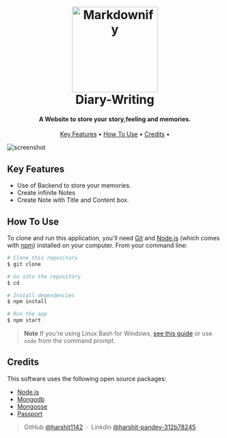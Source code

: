 <h1 align="center">
  <br>
  <a href="https://github.com/harshit1142/Diary-Writing"><img src="https://play-lh.googleusercontent.com/-OxVM3IlQm2XPpUzgOhwfzBrmnmogB5ISHQ_irEiXRGToh51QCTRu9_2jaD5mOv1Aw8" alt="Markdownify" width="200"></a>
  <br>
  Diary-Writing
  <br>
</h1>

<h4 align="center">A Website to store your story,feeling and memories.</h4>



<p align="center">
  <a href="#key-features">Key Features</a> •
  <a href="#how-to-use">How To Use</a> •
  <a href="#credits">Credits</a> •
</p>

![screenshot]()

## Key Features

* Use of Backend to store your memories.
* Create infinite Notes
* Create Note with Title and Content box.

## How To Use

To clone and run this application, you'll need [Git](https://git-scm.com) and [Node.js](https://nodejs.org/en/download/) (which comes with [npm](http://npmjs.com)) installed on your computer. From your command line:

```bash
# Clone this repository
$ git clone 

# Go into the repository
$ cd 

# Install dependencies
$ npm install

# Run the app
$ npm start
```

> **Note**
> If you're using Linux Bash for Windows, [see this guide](https://www.howtogeek.com/261575/how-to-run-graphical-linux-desktop-applications-from-windows-10s-bash-shell/) or use `node` from the command prompt.



## Credits

This software uses the following open source packages:


- [Node.js](https://nodejs.org/)
- [Mongodb](https://www.mongodb.com/)
- [Mongoose](https://mongoosejs.com/)
- [Passport](https://www.passportjs.org/)


> GitHub [@harshit1142](https://github.com/harshit1142) &nbsp;&middot;&nbsp;
> Linkdin [@harshit-pandey-312b78245](https://www.linkedin.com/in/harshit-pandey-312b78245/)

